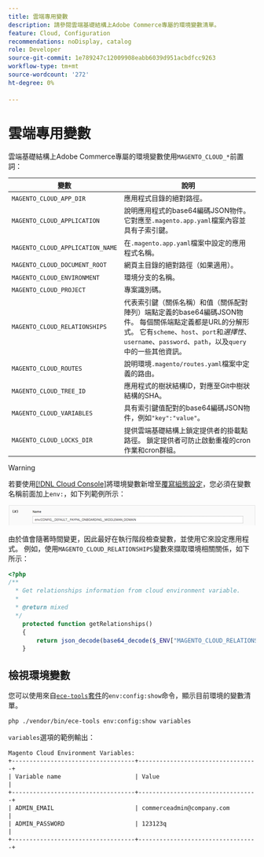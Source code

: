 ```yaml
---
title: 雲端專用變數
description: 請參閱雲端基礎結構上Adobe Commerce專屬的環境變數清單。
feature: Cloud, Configuration
recommendations: noDisplay, catalog
role: Developer
source-git-commit: 1e789247c12009908eabb6039d951acbdfcc9263
workflow-type: tm+mt
source-wordcount: '272'
ht-degree: 0%

---
```


# 雲端專用變數

雲端基礎結構上Adobe Commerce專屬的環境變數使用`MAGENTO_CLOUD_*`前置詞：

| 變數 | 說明 |
| -------- | --------------- |
| `MAGENTO_CLOUD_APP_DIR` | 應用程式目錄的絕對路徑。 |
| `MAGENTO_CLOUD_APPLICATION` | 說明應用程式的base64編碼JSON物件。 它對應至`.magento.app.yaml`檔案內容並具有子索引鍵。 |
| `MAGENTO_CLOUD_APPLICATION_NAME` | 在`.magento.app.yaml`檔案中設定的應用程式名稱。 |
| `MAGENTO_CLOUD_DOCUMENT_ROOT` | 網頁主目錄的絕對路徑（如果適用）。 |
| `MAGENTO_CLOUD_ENVIRONMENT` | 環境分支的名稱。 |
| `MAGENTO_CLOUD_PROJECT` | 專案識別碼。 |
| `MAGENTO_CLOUD_RELATIONSHIPS` | 代表索引鍵（關係名稱）和值（關係配對陣列）端點定義的base64編碼JSON物件。 每個關係端點定義都是URL的分解形式。 它有`scheme`、`host`、`port`和&#x200B;_選擇性_、`username`、`password`、`path`，以及`query`中的一些其他資訊。 |
| `MAGENTO_CLOUD_ROUTES` | 說明環境`.magento/routes.yaml`檔案中定義的路由。 |
| `MAGENTO_CLOUD_TREE_ID` | 應用程式的樹狀結構ID，對應至Git中樹狀結構的SHA。 |
| `MAGENTO_CLOUD_VARIABLES` | 具有索引鍵值配對的base64編碼JSON物件，例如`"key":"value"`。 |
| `MAGENTO_CLOUD_LOCKS_DIR` | 提供雲端基礎結構上鎖定提供者的掛載點路徑。 鎖定提供者可防止啟動重複的cron作業和cron群組。 |

>[!WARNING]
>
>若要使用[[!DNL Cloud Console]](../project/overview.md)將環境變數新增至[覆寫組態設定](https://experienceleague.adobe.com/docs/commerce-operations/configuration-guide/paths/override-config-settings.html?lang=zh-Hant)，您必須在變數名稱前面加上`env:`，如下列範例所示：
>
>![環境變數範例](../../assets/set-env-variable-ui.png)

由於值會隨著時間變更，因此最好在執行階段檢查變數，並使用它來設定應用程式。 例如，使用`MAGENTO_CLOUD_RELATIONSHIPS`變數來擷取環境相關關係，如下所示：

```php
<?php
/**
  * Get relationships information from cloud environment variable.
  *
  * @return mixed
  */
    protected function getRelationships()
    {
        return json_decode(base64_decode($_ENV["MAGENTO_CLOUD_RELATIONSHIPS"]), true);
    }
```

## 檢視環境變數

您可以使用來自[&#x200B; `ece-tools`套件](../dev-tools/package-overview.md)的`env:config:show`命令，顯示目前環境的變數清單。

```bash
php ./vendor/bin/ece-tools env:config:show variables
```

`variables`選項的範例輸出：

```
Magento Cloud Environment Variables:
+-----------------------------------+----------------------------------+
| Variable name                     | Value                            |
+-----------------------------------+----------------------------------+
| ADMIN_EMAIL                       | commerceadmin@company.com        |
| ADMIN_PASSWORD                    | 123123q                          |
+-----------------------------------+----------------------------------+
```
